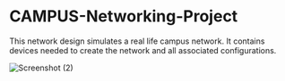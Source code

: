 # CAMPUS-Networking-Project

This network design simulates a real life campus network. It contains devices needed to create the network and all associated configurations.

![Screenshot (2)](https://github.com/RohitAayushmaan/CAMPUS-Networking-Project/assets/52812829/955253e5-b93a-460f-9f27-d32ef36588ad)
